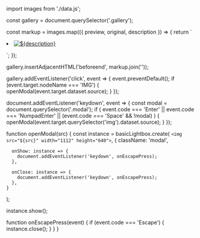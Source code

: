 import images from './data.js';

const gallery = document.querySelector('.gallery');

const markup = images.map(({ preview, original, description }) => {
  return `<li class="gallery-item">
    <a class="gallery-link" href="${original}">
      <img
        class="gallery-image"
        src="${preview}"
        data-source="${original}"
        alt="${description}"
      />
    </a>
  </li>`;
});

gallery.insertAdjacentHTML('beforeend', markup.join(''));

gallery.addEventListener('click', event => {
  event.preventDefault();
  if (event.target.nodeName === 'IMG') {
    openModal(event.target.dataset.source);
  }
});

document.addEventListener('keydown', event => {
  const modal = document.querySelector('.modal');
  if (
    event.code === 'Enter' ||
    event.code === 'NumpadEnter' ||
    (event.code === 'Space' && !modal)
  ) {
    openModal(event.target.querySelector('img').dataset.source);
  }
});

function openModal(src) {
  const instance = basicLightbox.create(
    `
    <img src="${src}" width="1112" height="640">
    `,
    {
      className: 'modal',

      onShow: instance => {
        document.addEventListener('keydown', onEscapePress);
      },

      onClose: instance => {
        document.addEventListener('keydown', onEscapePress);
      },
    }
  );

  instance.show();

  function onEscapePress(event) {
    if (event.code === 'Escape') {
      instance.close();
    }
  }
}

